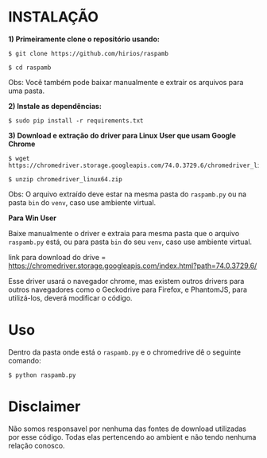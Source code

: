 # INSTALAÇÃO 

**1) Primeiramente clone o repositório usando:**

```
$ git clone https://github.com/hirios/raspamb
```

```
$ cd raspamb
```

Obs: Você também pode baixar manualmente e extrair os arquivos para uma pasta.


**2) Instale as dependências:**

```
$ sudo pip install -r requirements.txt
```

**3) Download e extração do driver para Linux User que usam Google Chrome**

```
$ wget https://chromedriver.storage.googleapis.com/74.0.3729.6/chromedriver_linux64.zip
```

```
$ unzip chromedriver_linux64.zip
```

Obs: O arquivo extraído deve estar na mesma pasta do `raspamb.py` ou na pasta `bin` do `venv`, caso use ambiente virtual.

**Para Win User**

Baixe manualmente o driver e extraia para mesma pasta que o arquivo `raspamb.py` está, ou para pasta `bin` do seu `venv`, caso use ambiente virtual.

link para download do drive = https://chromedriver.storage.googleapis.com/index.html?path=74.0.3729.6/

Esse driver usará o navegador chrome, mas existem outros drivers para outros navegadores como o Geckodrive  para Firefox, e PhantomJS, para utilizá-los, deverá modificar o código.


# Uso

Dentro da pasta onde está o `raspamb.py` e o chromedrive dê o seguinte comando:

```
$ python raspamb.py
```

# Disclaimer
Não somos responsavel por nenhuma das fontes de download utilizadas por esse código. Todas elas pertencendo ao ambient e não tendo nenhuma relação conosco.


